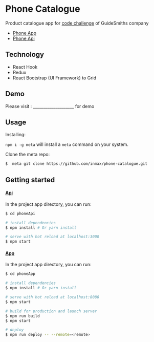 # Phone Catalogue

Product catalogue app for [code challenge](https://github.com/inmax/interview-code-challenges) of GuideSmiths company

- [Phone App](https://github.com/inmax/phoneApp.git)
- [Phone Api](https://github.com/inmax/phoneApi.git)


## Technology

- React Hook
- Redux
- React Bootstrap (UI Framework) to Grid


 ## Demo


Please visit : ____________________ for demo


## Usage

Installing:

`npm i -g meta` will install a `meta` command on your system.

Clone the meta repo:

```bash
$  meta git clone https://github.com/inmax/phone-catalogue.git
``` 

## Getting started
#### [Api](https://github.com/inmax/phoneApi.git)
In the project app directory, you can run:
```bash
$ cd phoneApi

# install dependencies
$ npm install # Or yarn install

# serve with hot reload at localhost:3000
$ npm start

``` 

#### [App](https://github.com/inmax/phoneApp.git)
In the project app directory, you can run:
```bash
$ cd phoneApp

# install dependencies
$ npm install # Or yarn install

# serve with hot reload at localhost:8080
$ npm start

# build for production and launch server
$ npm run build
$ npm start

# deploy
$ npm run deploy -- --remote=<remote>
``` 
